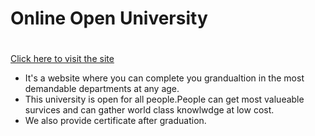 # Online Open University<h1>

[Click here to visit the site](https://online-open-university.netlify.app/)

- It's a website where you can complete you grandualtion in the most demandable departments at any age.
- This university is open for all people.People can get most valueable survices and can gather world class knowlwdge at low cost.
- We also provide certificate after graduation.
